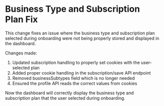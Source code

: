 # Business Type and Subscription Plan Fix

This change fixes an issue where the business type and subscription plan selected during onboarding were not being properly stored and displayed in the dashboard.

Changes made:

1. Updated subscription handling to properly set cookies with the user-selected plan
2. Added proper cookie handling in the subscription/save API endpoint
3. Removed businessSubtypes field which is no longer needed
4. Ensured the profile API reads the correct values from cookies

Now the dashboard will correctly display the business type and subscription plan that the user selected during onboarding.
